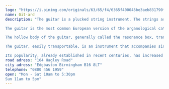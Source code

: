 ```yaml
---
logo: "https://i.pinimg.com/originals/63/65/f4/6365f400045be3aeb831790f1903ce45.png"
name: Git-ard
description: "The guitar is a plucked string instrument. The strings are arranged parallel to the soundboard and neck, usually cut off from frets, on which the strings are supported with one hand to produce different notes. The other hand pinches the strings, either with the nails and fingertips or with a plectrum (or mediator). The guitar most often has six strings.

The guitar is the most common European version of the organological category of the neck box lute. It differs from similar instruments (balalaika, bouzouki, charango, lute, mandolin, oud, theorbo, ukulele) mainly by its shape, and secondarily by the number of strings and their most usual chord. Some guitar variants are called, regionally, by particular names: viola, violão, cavaco and cavaquinho (Brazil); tiple and requinto (Latin America)...

The hollow body of the guitar, generally called the resonance box, transforms the vibration of the strings into sound waves. We make several types of guitars that can differ in their ambitus and timbre while sharing most of their playing techniques. The trunk is most often made of wood but can also be made of metal and, more recently, of composite material plastic-carbon fibre. The electric guitar, derived from the guitar during the 20th century, can dispense with hollow bodies, which makes it a new instrument that includes an electronic amplifier and loudspeaker, with possibilities for timbre variations far beyond the acoustic guitar, in all its variants1.

The guitar, easily transportable, is an instrument that accompanies singing in many popular musical genres. Often the singer accompanies himself on his guitar. European classical music has provided a repertoire for guitar; it is also a characteristic flamenco instrument where it accompanies singing and dancing. The Brazilian choro, the mariachi music in Mexico integrate it into ensembles.

Its popularity, already established in recent centuries, has increased with the international distribution of American music in the 20th century: jazz, blues, country, pop, rock, reggae, soul. The guitar is found in modern interpretations of African, Latin or Celtic music. Along with piano, harmonica and violin, it is one of the most widely used instruments in the world."
road adress: "104 Hagley Road"
city adress: "Edgbaston Birmingham B16 8LT"
telephone: "0800 456 1959"
open: "Mon - Sat 10am to 5:30pm
Sun 11am to 5pm"
---
```

